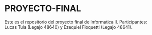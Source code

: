 # PROYECTO-FINAL
Este es el repositorio del proyecto final de Informatica II.   Participantes: Lucas Tula (Legajo 48640) y Ezequiel Fioquetti (Legajo 48641).
